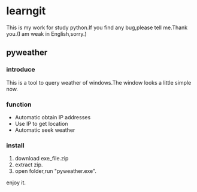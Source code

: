 # learngit
This is my work for study python.If you find any bug,please tell me.Thank you.(I am weak in English,sorry.)
## **pyweather**
### **introduce**
This is a tool to query weather of windows.The window looks a little simple now.
### **function**
- Automatic obtain IP addresses
- Use IP to get location
- Automatic seek weather
### **install**
1. download exe_file.zip
2. extract zip.
3. open folder,run "pyweather.exe".

enjoy it.

